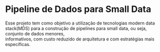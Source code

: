 # Pipeline de Dados para Small Data

Esse projeto tem como objetivo a utilização de tecnologias modern data stack(MDS) para a construção de pipelines para small data, ou seja, conjunto de dados menores, \
informativos, com custo reduzido de arquitetura e com estratégias mais específicas. 

